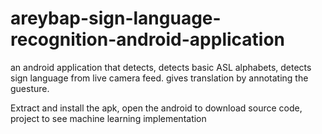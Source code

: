# areybap-sign-language-recognition-android-application

an android application that detects, detects basic ASL alphabets, detects sign language from live camera feed. gives translation by annotating the guesture.

Extract and install the apk, open the android to download source code, project to see machine learning implementation

